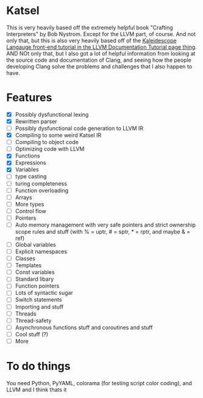 # Katsel
This is very heavily based off the extremely helpful book "Crafting Interpreters" by Bob Nystrom. Except for the LLVM part, of course.
And not only that, but this is also very heavily based off of the [Kaleidescope Langauge front-end tutorial in the LLVM Documentation Tutorial page thing](https://llvm.org/docs/tutorial/MyFirstLanguageFrontend/index.html).
AND NOt only that, but I also got a lot of helpful information from looking at the source code and documentation of Clang, and seeing how the people developing Clang solve the problems and challenges that I also happen to have.

# Features

- [x] Possibly dysfunctional lexing
- [x] Rewritten parser
- [ ] Possibly dysfunctional code generation to LLVM IR
- [x] Compiling to some weird Katsel IR
- [ ] Compiling to object code
- [ ] Optimizing code with LLVM
- [x] Functions
- [x] Expressions
- [x] Variables
- [ ] type casting
- [ ] turing completeness
- [ ] Function overloading
- [ ] Arrays
- [ ] More types
- [ ] Control flow
- [ ] Pointers
- [ ] Auto memory management with very safe pointers and strict ownership scope rules and stuff (with % = uptr, # = sptr, * = rptr, and maybe & = ref)
- [ ] Global variables
- [ ] Explicit namespaces
- [ ] Classes
- [ ] Templates
- [ ] Const variables
- [ ] Standard libary
- [ ] Function pointers
- [ ] Lots of syntactic sugar
- [ ] Switch statements
- [ ] Importing and stuff
- [ ] Threads
- [ ] Thread-safety
- [ ] Asynchronous functions stuff and coroutines and stuff
- [ ] Cool stuff (?)
- [ ] More

# To do things
You need Python, PyYAML, colorama (for testing script color coding), and LLVM
and I think thats it
